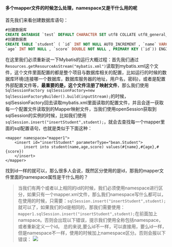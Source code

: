 #### 多个mapper文件的时候怎么处理，namespace又是干什么用的呢<br>
首先我们来看创建数据库语句：
``` sql
#创建数据库
CREATE DATABASE `test` DEFAULT CHARACTER SET utf8 COLLATE utf8_general_ci;
#创建数据表
CREATE TABLE `student` ( `id` INT NOT NULL AUTO_INCREMENT , `name` VARCHAR(20) NOT NULL ,
`age` INT NOT NULL , `score` DOUBLE NOT NULL , PRIMARY KEY (`id`)) ENGINE = MyISAM;
```
在这里我们必须重新说一下Mybatis的运行大概过程：首先我们通过`Resources.getResourceAsStream("mybatis.xml")`读取到mybatis.xml这个文件，这个文件里面配置的都是整个项目与数据库相关的配置，比如运行的时候的数据库环境(连接哪一个数据库，数据库服务器的地址，用户名，密码)，或者是配置外部配置文件等，**最重要的是，这个文件注册了映射文件**，那么我们使用`SqlSessionFactory sqlSessionFactory=new SqlSessionFactoryBuilder().build(inputStream);`的时候，sqlSessionFactory回去读取mybatis.xml里面读取的配置文件，并且会逐一获取每一个配置文件读取到的Mapper映射文件，当我们使用openSession获取到sqlSession的实例的时候，比如我们使用`sqlSession.insert("insertStudent",student);`，就会去查找每一个mapper里面的sql配置语句，也就是类似于下面这种：
```
<mapper namespace="mapper1">
	<insert id="insertStudent" parameterType="bean.Student">
		insert into student(name,age,score) values(#{name},#{age},#{score})
	</insert>
</mapper>
```
找到id一样的就可以，那么很多人会说，既然区分使用的是id，那我的mapper文件里面的namespace属性是干什么用的？

> 当我们有两个或者以上相同的id的时候，我们必须使用namespace进行区分，如果只有一个mapper.xml文件，那么我们namespace写什么都可以，在使用的时候，只需要：`sqlSession.insert("insertStudent",student);`就可以了，如果我们的id是相同的，那我们需要使用：`mapper1.sqlSession.insert("insertStudent",student);`在前面加上namspace。否则会出现以下错误，提示我们使用全称包括namespace，或者重新定义一个id。
> 总的来说,要么id不一样，可以直接用，要么id一样，但是namespace不一样，使用的时候加上namespace区分。否则会报以下错误：
![](http://markdownpicture.oss-cn-qingdao.aliyuncs.com/18-6-24/5037409.jpg)

